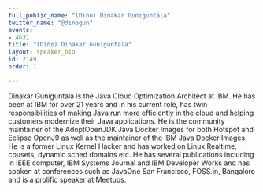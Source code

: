 ```yaml
---
full_public_name: "(Dino) Dinakar Guniguntala"
twitter_name: "@dinogun"
events:
- 4631
title: "(Dino) Dinakar Guniguntala"
layout: speaker_bio
id: 2149
order: 1

---
```

Dinakar Guniguntala is the Java Cloud Optimization Architect at IBM. He has been at IBM for over 21 years and in his current role, has twin responsibilities of making Java run more efficiently in the cloud and helping customers modernize their Java applications. He is the community maintainer of the AdoptOpenJDK Java Docker Images for both Hotspot and Eclipse OpenJ9 as well as the maintainer of the IBM Java Docker Images.
He is a former Linux Kernel Hacker and has worked on Linux Realtime, cpusets, dynamic sched domains etc. He has several publications including in IEEE computer, IBM Systems Journal and IBM Developer Works and has spoken at conferences such as JavaOne San Francisco, FOSS.in, Bangalore and is a prolific speaker at Meetups.